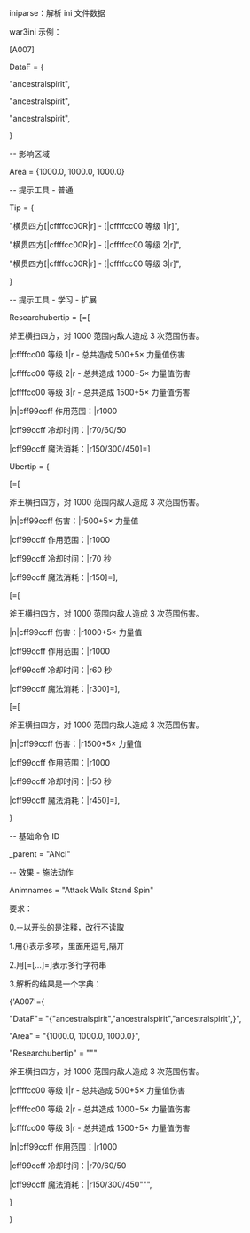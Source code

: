 iniparse：解析 ini 文件数据

war3ini 示例：

[A007]

DataF = {

"ancestralspirit",

"ancestralspirit",

"ancestralspirit",

}

-- 影响区域

Area = {1000.0, 1000.0, 1000.0}

-- 提示工具 - 普通

Tip = {

"横贯四方[|cffffcc00R|r] - [|cffffcc00 等级 1|r]",

"横贯四方[|cffffcc00R|r] - [|cffffcc00 等级 2|r]",

"横贯四方[|cffffcc00R|r] - [|cffffcc00 等级 3|r]",

}

-- 提示工具 - 学习 - 扩展

Researchubertip = [=[

斧王横扫四方，对 1000 范围内敌人造成 3 次范围伤害。

|cffffcc00 等级 1|r - 总共造成 500+5× 力量值伤害

|cffffcc00 等级 2|r - 总共造成 1000+5× 力量值伤害

|cffffcc00 等级 3|r - 总共造成 1500+5× 力量值伤害

|n|cff99ccff 作用范围：|r1000

|cff99ccff 冷却时间：|r70/60/50

|cff99ccff 魔法消耗：|r150/300/450]=]

Ubertip = {

[=[

斧王横扫四方，对 1000 范围内敌人造成 3 次范围伤害。

|n|cff99ccff 伤害：|r500+5× 力量值

|cff99ccff 作用范围：|r1000

|cff99ccff 冷却时间：|r70 秒

|cff99ccff 魔法消耗：|r150]=],

[=[

斧王横扫四方，对 1000 范围内敌人造成 3 次范围伤害。

|n|cff99ccff 伤害：|r1000+5× 力量值

|cff99ccff 作用范围：|r1000

|cff99ccff 冷却时间：|r60 秒

|cff99ccff 魔法消耗：|r300]=],

[=[

斧王横扫四方，对 1000 范围内敌人造成 3 次范围伤害。

|n|cff99ccff 伤害：|r1500+5× 力量值

|cff99ccff 作用范围：|r1000

|cff99ccff 冷却时间：|r50 秒

|cff99ccff 魔法消耗：|r450]=],

}

-- 基础命令 ID

\_parent = "ANcl"

-- 效果 - 施法动作

Animnames = "Attack Walk Stand Spin"

要求：

0.--以开头的是注释，改行不读取

1.用{}表示多项，里面用逗号,隔开

2.用[=[...]=]表示多行字符串

3.解析的结果是一个字典：

{'A007'={

"DataF"= "{"ancestralspirit","ancestralspirit","ancestralspirit",}",

"Area" = "{1000.0, 1000.0, 1000.0}",

"Researchubertip" = """

斧王横扫四方，对 1000 范围内敌人造成 3 次范围伤害。

|cffffcc00 等级 1|r - 总共造成 500+5× 力量值伤害

|cffffcc00 等级 2|r - 总共造成 1000+5× 力量值伤害

|cffffcc00 等级 3|r - 总共造成 1500+5× 力量值伤害

|n|cff99ccff 作用范围：|r1000

|cff99ccff 冷却时间：|r70/60/50

|cff99ccff 魔法消耗：|r150/300/450""",

}

}
